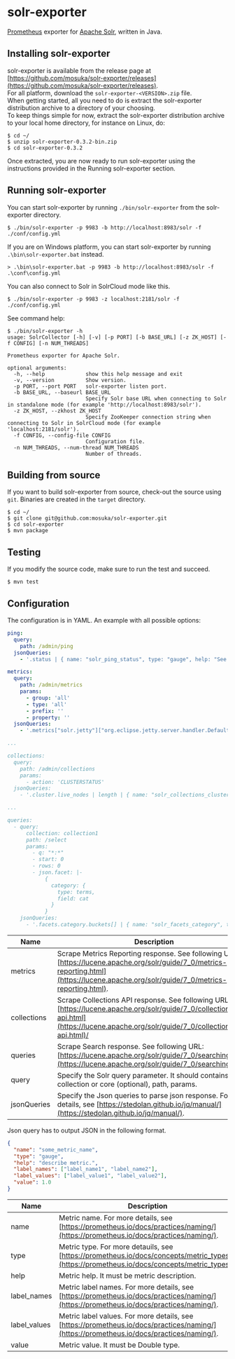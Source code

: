 # solr-exporter

[Prometheus](https://prometheus.io) exporter for [Apache Solr](http://lucene.apache.org/solr/), written in Java.


## Installing solr-exporter

solr-exporter is available from the release page at [https://github.com/mosuka/solr-exporter/releases](https://github.com/mosuka/solr-exporter/releases).  
For all platform, download the `solr-exporter-<VERSION>.zip` file.  
When getting started, all you need to do is extract the solr-exporter distribution archive to a directory of your choosing.  
To keep things simple for now, extract the solr-exporter distribution archive to your local home directory, for instance on Linux, do:

```text
$ cd ~/
$ unzip solr-exporter-0.3.2-bin.zip
$ cd solr-exporter-0.3.2
```

Once extracted, you are now ready to run solr-exporter using the instructions provided in the Running solr-exporter section.

## Running solr-exporter

You can start solr-exporter by running `./bin/solr-exporter` from the solr-exporter directory.

```text
$ ./bin/solr-exporter -p 9983 -b http://localhost:8983/solr -f ./conf/config.yml
```

If you are on Windows platform, you can start solr-exporter by running `.\bin\solr-exporter.bat` instead.

```text
> .\bin\solr-exporter.bat -p 9983 -b http://localhost:8983/solr -f .\conf\config.yml
```

You can also connect to Solr in SolrCloud mode like this.

```text
$ ./bin/solr-exporter -p 9983 -z localhost:2181/solr -f ./conf/config.yml
```

See command help:

```text
$ ./bin/solr-exporter -h
usage: SolrCollector [-h] [-v] [-p PORT] [-b BASE_URL] [-z ZK_HOST] [-f CONFIG] [-n NUM_THREADS]

Prometheus exporter for Apache Solr.

optional arguments:
  -h, --help             show this help message and exit
  -v, --version          Show version.
  -p PORT, --port PORT   solr-exporter listen port.
  -b BASE_URL, --baseurl BASE_URL
                         Specify Solr base URL when connecting to Solr in standalone mode (for example 'http://localhost:8983/solr').
  -z ZK_HOST, --zkhost ZK_HOST
                         Specify ZooKeeper connection string when connecting to Solr in SolrCloud mode (for example 'localhost:2181/solr').
  -f CONFIG, --config-file CONFIG
                         Configuration file.
  -n NUM_THREADS, --num-thread NUM_THREADS
                         Number of threads.
```

## Building from source

If you want to build solr-exporter from source, check-out the source using `git`.
Binaries are created in the `target` directory.

```text
$ cd ~/
$ git clone git@github.com:mosuka/solr-exporter.git
$ cd solr-exporter
$ mvn package
```


## Testing

If you modify the source code, make sure to run the test and succeed.

```text
$ mvn test
```


## Configuration

The configuration is in YAML. An example with all possible options:

```yaml
ping:
  query:
    path: /admin/ping
  jsonQueries:
    - '.status | { name: "solr_ping_status", type: "gauge", help: "See following URL: http://lucene.apache.org/solr/guide/7_0/ping.html", label_names: [], label_values: [], value: (if . == "OK" then 1.0 else 0.0 end) }'

metrics:
  query:
    path: /admin/metrics
    params:
      - group: 'all'
      - type: 'all'
      - prefix: ''
      - property: ''
  jsonQueries:
    - '.metrics["solr.jetty"]["org.eclipse.jetty.server.handler.DefaultHandler.1xx-responses"] | { name: "solr_metrics_jetty_response_count",     type: "gauge", help: "See following URL: https://lucene.apache.org/solr/guide/7_0/metrics-reporting.html", label_names: ["status"], label_values: ["1xx"], value: .count }'

...

collections:
  query:
    path: /admin/collections
    params:
      - action: 'CLUSTERSTATUS'
  jsonQueries:
    - '.cluster.live_nodes | length | { name: "solr_collections_cluster_status_live_nodes", type: "gauge", help: "See following URL: http://lucene.apache.org/solr/guide/7_0/collections-api.html#clusterstatus", label_names: [], label_values: [], value: . }'

...

queries:
  - query:
      collection: collection1
      path: /select
      params:
        - q: "*:*"
        - start: 0
        - rows: 0
        - json.facet: |-
            {
              category: {
                type: terms,
                field: cat
              }
            }
    jsonQueries:
      - '.facets.category.buckets[] | { name: "solr_facets_category", type: "gauge", help: "Category facets", label_names: ["collection", "term"], label_values: ["collection1", .val], value: .count }'

```


Name        | Description
----------- | ---
metrics     | Scrape Metrics Reporting response. See following URL: [https://lucene.apache.org/solr/guide/7_0/metrics-reporting.html](https://lucene.apache.org/solr/guide/7_0/metrics-reporting.html).
collections | Scrape Collections API response. See following URL: [https://lucene.apache.org/solr/guide/7_0/collections-api.html](https://lucene.apache.org/solr/guide/7_0/collections-api.html)/
queries     | Scrape Search response. See following URL: [https://lucene.apache.org/solr/guide/7_0/searching.html](https://lucene.apache.org/solr/guide/7_0/searching.html).
query       | Specify the Solr query parameter. It should contains collection or core (optional), path, params.
jsonQueries | Specify the Json queries to parse json response. For more details, see [https://stedolan.github.io/jq/manual/](https://stedolan.github.io/jq/manual/).

Json query has to output JSON in the following format.

```json
{
  "name": "some_metric_name",
  "type": "gauge", 
  "help": "describe metric.",
  "label_names": ["label_name1", "label_name2"],
  "label_values": ["label_value1", "label_value2"],
  "value": 1.0
}
```

Name         | Description
------------ | ---
name         | Metric name. For more details, see [https://prometheus.io/docs/practices/naming/](https://prometheus.io/docs/practices/naming/).
type         | Metric type. For more detauils, see [https://prometheus.io/docs/concepts/metric_types/](https://prometheus.io/docs/concepts/metric_types/).
help         | Metric help. It must be metric description.
label_names  | Metric label names. For more details, see [https://prometheus.io/docs/practices/naming/](https://prometheus.io/docs/practices/naming/).
label_values | Metric label values. For more details, see [https://prometheus.io/docs/practices/naming/](https://prometheus.io/docs/practices/naming/).
value        | Metric value. It must be Double type.
